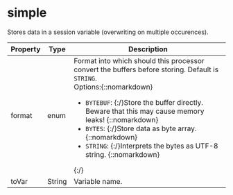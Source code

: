 # simple

Stores data in a session variable (overwriting on multiple occurences). 

| Property | Type | Description |
| ------- | ------- | -------- |
| format | enum | Format into which should this processor convert the buffers before storing. Default is <code>STRING</code>. <br>Options:{::nomarkdown}<ul><li><code>BYTEBUF</code>: {:/}Store the buffer directly. Beware that this may cause memory leaks! {::nomarkdown}</li><li><code>BYTES</code>: {:/}Store data as byte array. {::nomarkdown}</li><li><code>STRING</code>: {:/}Interprets the bytes as UTF-8 string. {::nomarkdown}</li></ul>{:/} |
| toVar | String | Variable name.  |

